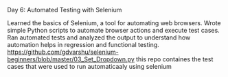 Day 6: Automated Testing with Selenium

Learned the basics of Selenium, a tool for automating web browsers. Wrote simple Python scripts to automate browser actions and execute test cases. Ran automated tests and analyzed the output to understand how automation helps in regression and functional testing.
https://github.com/gdvarshu/selenium-beginners/blob/master/03_Set_Dropdown.py  this repo containes the test cases that were used to run automaticaaly using selenium
